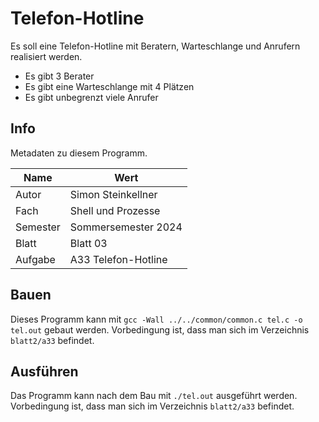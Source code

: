 # Telefon-Hotline

Es soll eine Telefon-Hotline mit Beratern, Warteschlange und Anrufern realisiert werden.

- Es gibt 3 Berater
- Es gibt eine Warteschlange mit 4 Plätzen
- Es gibt unbegrenzt viele Anrufer

## Info

Metadaten zu diesem Programm.

| Name     | Wert                |
|----------|---------------------|
| Autor    | Simon Steinkellner  |
| Fach     | Shell und Prozesse  |
| Semester | Sommersemester 2024 |
| Blatt    | Blatt 03            |
| Aufgabe  | A33 Telefon-Hotline |

## Bauen

Dieses Programm kann mit `gcc -Wall ../../common/common.c tel.c -o tel.out` gebaut werden. Vorbedingung ist, dass man sich im Verzeichnis `blatt2/a33` befindet.

## Ausführen

Das Programm kann nach dem Bau mit `./tel.out` ausgeführt werden. Vorbedingung ist, dass man sich im Verzeichnis `blatt2/a33` befindet.
